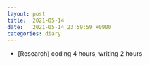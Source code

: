 ```yaml
---
layout: post
title:  2021-05-14
date:   2021-05-14 23:59:59 +0900
categories: diary
---
```


- [Research] coding 4 hours, writing 2 hours
